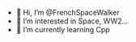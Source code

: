 - 👋 Hi, I’m @FrenchSpaceWalker
- 👀 I’m interested in Space, WW2...
- 🌱 I’m currently learning Cpp


<!---
FrenchSpaceWalker/FrenchSpaceWalker is a ✨ special ✨ repository because its `README.md` (this file) appears on your GitHub profile.
You can click the Preview link to take a look at your changes.
--->
